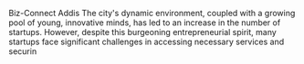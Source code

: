 Biz-Connect Addis
The city's dynamic environment, coupled with a growing pool of young, innovative minds, has led to an increase in the number of startups. However, despite this burgeoning entrepreneurial spirit, many startups face significant challenges in accessing necessary services and securin

